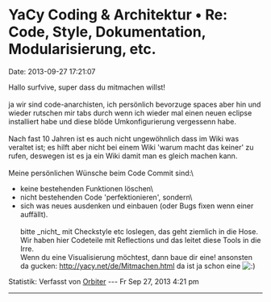 YaCy Coding & Architektur • Re: Code, Style, Dokumentation, Modularisierung, etc.
=================================================================================

Date: 2013-09-27 17:21:07

Hallo surfvive, super dass du mitmachen willst!\
\
ja wir sind code-anarchisten, ich persönlich bevorzuge spaces aber hin
und wieder rutschen mir tabs durch wenn ich wieder mal einen neuen
eclipse installiert habe und diese blöde Umkonfigurierung vergessenn
habe.\
\
Nach fast 10 Jahren ist es auch nicht ungewöhnlich dass im Wiki was
veraltet ist; es hilft aber nicht bei einem Wiki \'warum macht das
keiner\' zu rufen, deswegen ist es ja ein Wiki damit man es gleich
machen kann.\
\
Meine persönlichen Wünsche beim Code Commit sind:\
- keine bestehenden Funktionen löschen\
- nicht bestehenden Code \'perfektionieren\', sondern\
- sich was neues ausdenken und einbauen (oder Bugs fixen wenn einer
auffällt).\
\
bitte \_nicht\_ mit Checkstyle etc loslegen, das geht ziemlich in die
Hose. Wir haben hier Codeteile mit Reflections und das leitet diese
Tools in die Irre.\
Wenn du eine Visualisierung möchtest, dann baue dir eine! ansonsten da
gucken: <http://yacy.net/de/Mitmachen.html> da ist ja schon eine
![:)](http://forum.yacy-websuche.de/images/smilies/icon_e_smile.gif "Smile")

Statistik: Verfasst von
[Orbiter](http://forum.yacy-websuche.de/memberlist.php?mode=viewprofile&u=2)
--- Fr Sep 27, 2013 4:21 pm

------------------------------------------------------------------------
